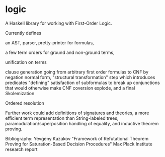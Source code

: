logic
=====

A Haskell library for working with First-Order Logic.

Currently defines

an AST, parser, pretty-printer for formulas,

a few term orders for ground and non-ground terms,

unification on terms

clause generation going from arbitrary first order formulas to CNF
by negation normal form, "structural transformation" step which
introduces predicates "defining" satisfaction of subformulas
to break up conjunctions that would otherwise make CNF coversion explode,
and a final Skolemization

Ordered resolution


Further work could add definitions of signatures and theories,
a more efficient term representation than String-labeled trees,
paramodulation/superposition handling of equality, and inductive theorem proving.

Bibliography:
Yevgeny Kazakov "Framework of Refutational Theorem Proving for Saturation-Based Decision Procedures" Max Plack Institute research report
